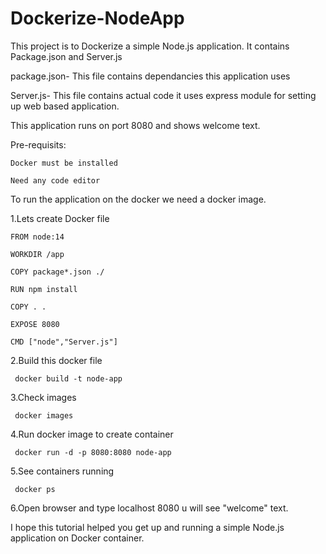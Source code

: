 # Dockerize-NodeApp
This project is to Dockerize a simple Node.js application.  It contains Package.json and Server.js

package.json- This file contains dependancies this application uses

Server.js- This file contains actual code it uses express module for setting up web based application.

This application runs on port 8080 and shows welcome text.

Pre-requisits:

	Docker must be installed 

	Need any code editor

To run the application on the docker we need a docker image.

1.Lets create Docker file

	FROM node:14

	WORKDIR /app

	COPY package*.json ./

	RUN npm install

	COPY . . 

	EXPOSE 8080

	CMD ["node","Server.js"]
	
2.Build this docker file

	 docker build -t node-app
	
3.Check images

	 docker images
	
4.Run docker image to create container

	 docker run -d -p 8080:8080 node-app
	
5.See containers running

	 docker ps
	
6.Open browser and type localhost 8080 u will see "welcome" text.

I hope this tutorial helped you get up and running a simple Node.js application on Docker container.



